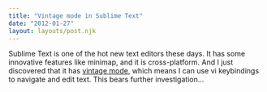 ```yaml
---
title: "Vintage mode in Sublime Text"
date: "2012-01-27"
layout: layouts/post.njk
---
```


Sublime Text is one of the hot new text editors these days. It has some
innovative features like minimap, and it is cross-platform. And I just
discovered that it has
[vintage mode](http://www.sublimetext.com/docs/2/vintage.html), which means I
can use vi keybindings to navigate and edit text. This bears further
investigation...
